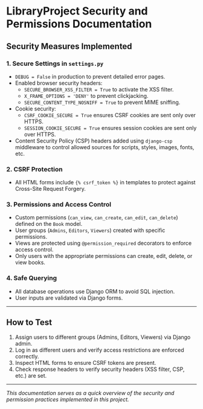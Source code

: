 # LibraryProject Security and Permissions Documentation

## Security Measures Implemented

### 1. Secure Settings in `settings.py`
- `DEBUG = False` in production to prevent detailed error pages.
- Enabled browser security headers:
  - `SECURE_BROWSER_XSS_FILTER = True` to activate the XSS filter.
  - `X_FRAME_OPTIONS = 'DENY'` to prevent clickjacking.
  - `SECURE_CONTENT_TYPE_NOSNIFF = True` to prevent MIME sniffing.
- Cookie security:
  - `CSRF_COOKIE_SECURE = True` ensures CSRF cookies are sent only over HTTPS.
  - `SESSION_COOKIE_SECURE = True` ensures session cookies are sent only over HTTPS.
- Content Security Policy (CSP) headers added using `django-csp` middleware to control allowed sources for scripts, styles, images, fonts, etc.

### 2. CSRF Protection
- All HTML forms include `{% csrf_token %}` in templates to protect against Cross-Site Request Forgery.

### 3. Permissions and Access Control
- Custom permissions (`can_view`, `can_create`, `can_edit`, `can_delete`) defined on the `Book` model.
- User groups (`Admins`, `Editors`, `Viewers`) created with specific permissions.
- Views are protected using `@permission_required` decorators to enforce access control.
- Only users with the appropriate permissions can create, edit, delete, or view books.

### 4. Safe Querying
- All database operations use Django ORM to avoid SQL injection.
- User inputs are validated via Django forms.

---

## How to Test

1. Assign users to different groups (Admins, Editors, Viewers) via Django admin.
2. Log in as different users and verify access restrictions are enforced correctly.
3. Inspect HTML forms to ensure CSRF tokens are present.
4. Check response headers to verify security headers (XSS filter, CSP, etc.) are set.

---

*This documentation serves as a quick overview of the security and permission practices implemented in this project.*
